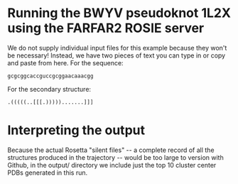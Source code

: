 # Running the BWYV pseudoknot 1L2X using the FARFAR2 ROSIE server

We do not supply individual input files for this example because they won't be necessary! Instead, we have two pieces of text you can type in or copy and paste from here. For the sequence:

```
gcgcggcaccguccgcggaacaaacgg
```

For the secondary structure:

```
.(((((..[[[.))))).......]]]
```

# Interpreting the output

Because the actual Rosetta "silent files" -- a complete record of all the structures produced in the trajectory -- would be too large to version with Github, in the output/ directory we include just the top 10 cluster center PDBs generated in this run.

